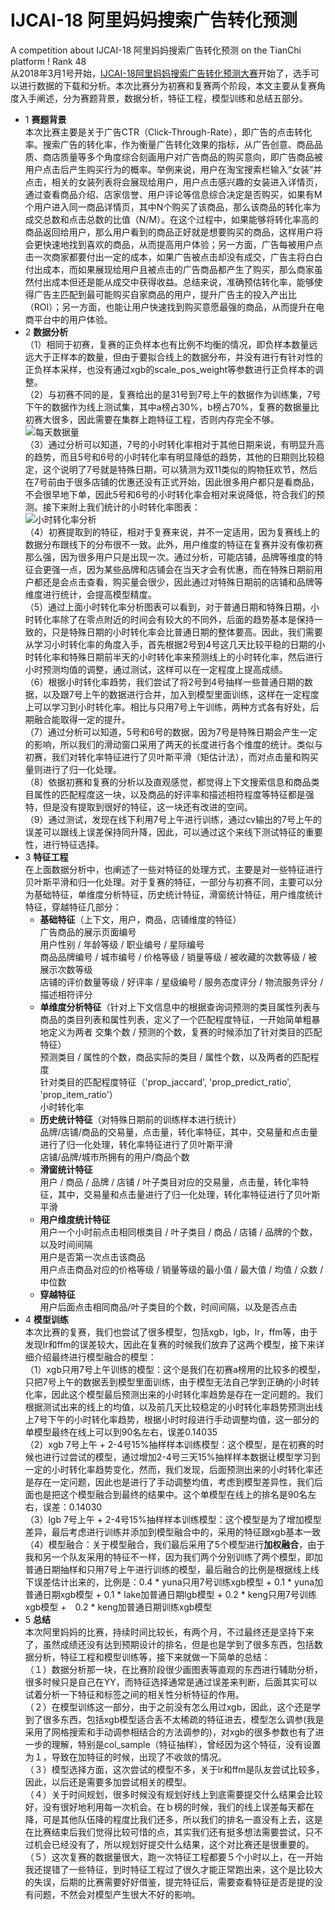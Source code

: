 # IJCAI-18 阿里妈妈搜索广告转化预测
A competition about IJCAI-18 阿里妈妈搜索广告转化预测 on the TianChi platform ! Rank 48  
从2018年3月1号开始，[IJCAI-18阿里妈妈搜索广告转化预测大赛](https://tianchi.aliyun.com/competition/introduction.htm?spm=5176.100150.711.6.50d52009HO5leS&raceId=231647)开始了，选手可以进行数据的下载和分析。本次比赛分为初赛和复赛两个阶段，本文主要从复赛角度入手阐述，分为赛题背景，数据分析，特征工程，模型训练和总结五部分。
* 1 **赛题背景**  
  本次比赛主要是关于广告CTR（Click-Through-Rate），即广告的点击转化率。搜索广告的转化率，作为衡量广告转化效果的指标，从广告创意、商品品质、商店质量等多个角度综合刻画用户对广告商品的购买意向，即广告商品被用户点击后产生购买行为的概率。举例来说，用户在淘宝搜索栏输入“女装”并点击，相关的女装列表将会展现给用户，用户点击感兴趣的女装进入详情页，通过查看商品介绍、店家信誉、用户评论等信息综合决定是否购买，如果有M个用户进入同一商品详情页，其中N个购买了该商品，那么该商品的转化率为成交总数和点击总数的比值（N/M）。在这个过程中，如果能够将转化率高的商品返回给用户，那么用户看到的商品正好就是想要购买的商品，这样用户将会更快速地找到喜欢的商品，从而提高用户体验；另一方面，广告每被用户点击一次商家都要付出一定的成本，如果广告被点击却没有成交，广告主将白白付出成本，而如果展现给用户且被点击的广告商品都产生了购买，那么商家虽然付出成本但还是能从成交中获得收益。总结来说，准确预估转化率，能够使得广告主匹配到最可能购买自家商品的用户，提升广告主的投入产出比（ROI）；另一方面，也能让用户快速找到购买意愿最强的商品，从而提升在电商平台中的用户体验。
* 2 **数据分析**  
  （1）相同于初赛，复赛的正负样本也有比例不均衡的情况，即负样本数量远远大于正样本的数量，但由于要拟合线上的数据分布，并没有进行有针对性的正负样本采样，也没有通过xgb的scale_pos_weight等参数进行正负样本的调整。  
  （2）与初赛不同的是，复赛给出的是31号到7号上午的数据作为训练集，7号下午的数据作为线上测试集，其中a榜占30%，b榜占70%，复赛的数据量比初赛大很多，因此需要在集群上跑特征工程，否则内存完全不够。  
![每天数据量](https://upload-images.jianshu.io/upload_images/12207295-79ba06278dc1a220.png?imageMogr2/auto-orient/strip%7CimageView2/2/w/1240)  
  （3）通过分析可以知道，7号的小时转化率相对于其他日期来说，有明显升高的趋势，而且5号和6号的小时转化率有明显降低的趋势，其他的日期则比较稳定，这个说明了7号就是特殊日期，可以猜测为双11类似的购物狂欢节，然后在7号前由于很多店铺的优惠还没有正式开始，因此很多用户都只是看商品，不会很早地下单，因此5号和6号的小时转化率会相对来说降低，符合我们的预测。接下来附上我们统计的小时转化率图表：  
![小时转化率分析](https://upload-images.jianshu.io/upload_images/12207295-46f73f73cb1a5d18.png?imageMogr2/auto-orient/strip%7CimageView2/2/w/1240)  
  （4）初赛提取到的特征，相对于复赛来说，并不一定适用，因为复赛线上的数据分布跟线下的分布很不一致。此外，用户维度的特征在复赛并没有像初赛那么强，因为很多用户只是出现一次。通过分析，可能店铺，品牌等维度的特征会更强一点，因为某些品牌和店铺会在当天才会有优惠，而在特殊日期前用户都还是会点击查看，购买量会很少，因此通过对特殊日期前的店铺和品牌等维度进行统计，会提高模型精度。  
  （5）通过上面小时转化率分析图表可以看到，对于普通日期和特殊日期，小时转化率除了在零点附近的时间会有较大的不同外，后面的趋势基本是保持一致的，只是特殊日期的小时转化率会比普通日期的整体要高。因此，我们需要从学习小时转化率的角度入手，首先根据2号到4号这几天比较平稳的日期的小时转化率和特殊日期前半天的小时转化率来预测线上的小时转化率，然后进行小时预测均值的调整，通过测试，这样可以在一定程度上提高成绩。  
  （6）根据小时转化率趋势，我们尝试了将2号到4号抽样一些普通日期的数据，以及跟7号上午的数据进行合并，加入到模型里面训练，这样在一定程度上可以学习到小时转化率。相比与只用7号上午训练，两种方式各有好处，后期融合能取得一定的提升。  
  （7）通过分析可以知道，5号和6号的数据，因为7号是特殊日期会产生一定的影响，所以我们的滑动窗口采用了两天的长度进行各个维度的统计。类似与初赛，我们对转化率特征进行了贝叶斯平滑（矩估计法），而对点击量和购买量则进行了归一化处理。  
  （8）依据初赛和复赛的分析以及直观感觉，都觉得上下文搜索信息和商品类目属性的匹配程度这一块，以及商品的好评率和描述相符程度等特征都是强特，但是没有提取到很好的特征，这一块还有改进的空间。  
  （9）通过测试，发现在线下利用7号上午进行训练，通过cv输出的7号上午的误差可以跟线上误差保持同升降，因此，可以通过这个来线下测试特征的重要性，进行特征选择。  
* 3 **特征工程**  
在上面数据分析中，也阐述了一些对特征的处理方式，主要是对一些特征进行贝叶斯平滑和归一化处理。对于复赛的特征，一部分与初赛不同，主要可以分为基础特征，单维度分析特征，历史统计特征，滑窗统计特征，用户维度统计特征，穿越特征几部分：  
  * **基础特征**（上下文，用户，商品，店铺维度的特征）  
  广告商品的展示页面编号  
  用户性别 / 年龄等级 / 职业编号 / 星际编号  
  商品品牌编号 / 城市编号 / 价格等级 / 销量等级 / 被收藏的次数等级 / 被展示次数等级  
  店铺的评价数量等级 / 好评率 / 星级编号 / 服务态度评分 / 物流服务评分 / 描述相符评分  
  * **单维度分析特征**（针对上下文信息中的根据查询词预测的类目属性列表与商品的类目列表和属性列表，定义了一个匹配程度特征，一开始简单粗暴地定义为两者   交集个数 / 预测的个数，复赛的时候添加了针对类目的匹配特征）  
  预测类目 / 属性的个数，商品实际的类目 / 属性个数，以及两者的匹配程度  
  针对类目的匹配程度特征（'prop_jaccard', 'prop_predict_ratio', 'prop_item_ratio'）  
  小时转化率  
  *  **历史统计特征**（对特殊日期前的训练样本进行统计）  
  品牌/店铺/商品的交易量，点击量，转化率特征，其中，交易量和点击量进行了归一化处理，转化率特征进行了贝叶斯平滑  
  店铺/品牌/城市所拥有的用户/商品个数  
  *  **滑窗统计特征**  
  用户 / 商品 / 品牌 / 店铺 / 叶子类目对应的交易量，点击量，转化率特征，其中，交易量和点击量进行了归一化处理，转化率特征进行了贝叶斯平滑  
  *  **用户维度统计特征**  
  用户一个小时前点击相同根类目 / 叶子类目 / 商品 / 店铺 / 品牌的个数，以及时间间隔  
  用户是否第一次点击该商品  
  用户点击商品对应的价格等级 / 销量等级的最小值 / 最大值 / 均值 / 众数 / 中位数  
  *  **穿越特征**  
  用户后面点击相同商品/叶子类目的个数，时间间隔，以及是否点击  
* 4 **模型训练**  
本次比赛的复赛，我们也尝试了很多模型，包括xgb，lgb，lr，ffm等，由于发现lr和ffm的误差较大，因此在复赛的时候我们放弃了这两个模型，接下来详细介绍最终进行模型融合的模型：  
  （1）xgb只用7号上午训练的模型：这个是我们在初赛a榜用的比较多的模型，只把7号上午的数据丢到模型里面训练，由于模型无法自己学到正确的小时转化率，因此这个模型最后预测出来的小时转化率趋势是存在一定问题的。我们根据测试出来的线上的均值，以及前几天比较稳定的小时转化率趋势预测出线上7号下午的小时转化率趋势，根据小时时段进行手动调整均值，这一部分的单模型最终在线上可以到90名左右，误差0.14035  
  （2）xgb 7号上午 + 2-4号15%抽样样本训练模型：这个模型，是在初赛的时候也进行过尝试的模型，通过增加2-4号三天15%抽样样本数据让模型学习到一定的小时转化率趋势变化，然而，我们发现，后面预测出来的小时转化率还是存在一定问题，因此也是进行了手动调整均值，考虑到模型差异性，我们后面也是把这个模型融合到最终的结果中。这个单模型在线上的排名是90名左右，误差：0.14030  
  （3）lgb 7号上午 + 2-4号15%抽样样本训练模型：这个模型是为了增加模型差异，最后考虑进行训练并添加到模型融合中的，采用的特征跟xgb基本一致  
  （4）模型融合：关于模型融合，我们最后采用了5个模型进行**加权融合**，由于我和另一个队友采用的特征不一样，因为我们两个分别训练了两个模型，即加普通日期抽样和只用7号上午进行训练的模型，最后融合的比例是根据线上线下误差估计出来的，比例是：0.4 * yuna只用7号训练xgb模型 + 0.1 * yuna加普通日期xgb模型 + 0.1 * lake加普通日期lgb模型 + 0.2 * keng只用7号训练xgb模型 +　0.2 * keng加普通日期训练xgb模型  
* 5 **总结**  
本次阿里妈妈的比赛，持续时间比较长，有两个月，不过最终还是坚持下来了，虽然成绩还没有达到预期设计的排名，但是也是学到了很多东西，包括数据分析，特征工程和模型训练等，接下来就做一下简单的总结：  
  （１）数据分析那一块，在比赛阶段很少画图表等直观的东西进行辅助分析，很多时候只是自己在YY，而特征选择通常是通过误差来判断，后面其实可以试着分析一下特征和标签之间的相关性分析特征的作用。  
  （２）在模型训练这一部分，由于之前没有怎么用过xgb，因此，这个还是学到了很多东西，包括xgb模型适合丢不太稀疏的特征进去，模型怎么调参(我是采用了网格搜索和手动调参相结合的方法调参的)，对xgb的很多参数也有了进一步的理解，特别是col_sample（特征抽样），曾经因为这个特征，没有设置为１，导致在加特征的时候，出现了不收敛的情况。  
  （３）模型选择方面，这次尝试的模型不多，关于lr和ffm是队友尝试比较多，因此，以后还是需要多加尝试相关的模型。  
  （４）关于时间规划，很多时候没有规划好线上到底需要提交什么结果会比较好，没有很好地利用每一次机会。在ｂ榜的时候，我们的线上误差每天都在降，可是其他队伍降的程度比我们还多，所以我们的排名一直没有上去，这是在比赛结束后我们觉得比较可惜的点，其实我们还有挺多想法需要尝试，只不过机会已经没有了，所以规划好提交什么结果，这个对比赛还是很重要的。  
  （５）这次复赛的数据量很大，跑一次特征工程都要５个小时以上，在一开始我还提错了一些特征，到时特征工程过了很久才能正常跑出来，这个是比较大的失误，后期的比赛需要好好借鉴，提完特征后，需要查看特征是否是提的没有问题，不然会对模型产生很大不好的影响。
